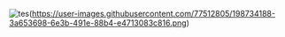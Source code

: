 ![tes](https://discord.gg/sirius)(https://user-images.githubusercontent.com/77512805/198734188-3a653698-6e3b-491e-88b4-e4713083c816.png)

